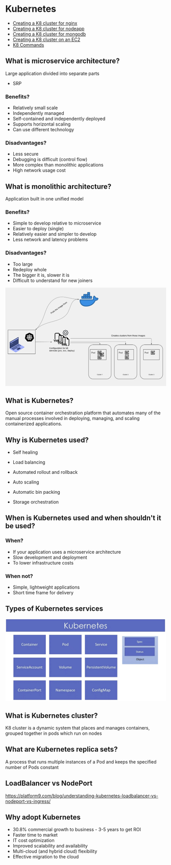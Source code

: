 # Kubernetes

- [Creating a K8 cluster for nginx](https://github.com/crotchetycrow/eng110-kubernetes/blob/main/documentation/k8_cluster_nginx.md)
- [Creating a K8 cluster for nodeapp](https://github.com/crotchetycrow/eng110-kubernetes/blob/main/documentation/k8_nodeapp.md)
- [Creating a K8 cluster for mongodb](https://github.com/crotchetycrow/eng110-kubernetes/blob/main/documentation/k8_mongodb.md)
- [Creating a K8 cluster on an EC2](https://github.com/crotchetycrow/eng110-kubernetes/blob/main/documentation/k8_ec2_cluster.md)
- [K8 Commands](https://github.com/crotchetycrow/eng110-kubernetes/blob/main/documentation/k8_cmd.md)

## What is microservice architecture?

Large application divided into separate parts

- SRP

### Benefits?

- Relatively small scale
- Independently managed
- Self-contained and independently deployed
- Supports horizontal scaling
- Can use different technology

### Disadvantages?

- Less secure
- Debugging is difficult (control flow)
- More complex than monolithic applications
- High network usage cost

## What is monolithic architecture?

Application built in one unified model

### Benefits?

- Simple to develop relative to microservice
- Easier to deploy (single)
- Relatively easier and simpler to develop
- Less network and latency problems

### Disadvantages?

- Too large
- Redeploy whole
- The bigger it is, slower it is
- Difficult to understand for new joiners

![](/img/k8_orchestration.png)

## What is Kubernetes?

Open source container orchestration platform that automates many of the manual processes involved in deploying, managing, and scaling containerized applications.

## Why is Kubernetes used?

- Self healing

- Load balancing

- Automated rollout and rollback

- Auto scaling

- Automatic bin packing

- Storage orchestration

## When is Kubernetes used and when shouldn't it be used?

### When?

- If your application uses a microservice architecture
- Slow development and deployment
- To lower infrastructure costs

### When not?

- Simple, lightweight applications
- Short time frame for delivery

## Types of Kubernetes services

![](/img/k8_services.png)

## What is Kubernetes cluster?

K8 cluster is a dynamic system that places and manages containers, grouped together in pods which run on nodes

## What are Kubernetes replica sets?

A process that runs multiple instances of a Pod and keeps the specified number of Pods constant

## LoadBalancer vs NodePort

https://platform9.com/blog/understanding-kubernetes-loadbalancer-vs-nodeport-vs-ingress/

## Why adopt Kubernetes

- 30.8% commercial growth to business - 3-5 years to get ROI
- Faster time to market
- IT cost optimization
- Improved scalability and availability
- Multi-cloud (and hybrid cloud) flexibility
- Effective migration to the cloud

